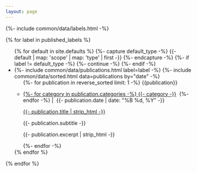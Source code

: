 ```yaml
---
layout: page
---
```


{%- include common/data/labels.html -%}

<div class="collection-area">
{% for label in published_labels %}
    <ul class="collection-labels">
    {% for default in site.defaults %}
        {%- capture default_type -%}
        {{- default | map: 'scope' | map: 'type' | first -}}
        {%- endcapture -%}
        {%- if label != default_type -%} 
            {%- continue -%}
        {%- endif -%}
        <li class="collection-label">
        {%- include common/data/publications.html label=label -%}
        {%- include common/data/sorted.html data=publications by="date" -%}
        <ul class="collection-items">
        {%- for publication in reverse_sorted limit: 1 -%}
            {{publication}}
            <li class="collection-item">
                <a href="{{- publication.title | escape | downcase -}}">
                    <p class="item-categories">
                        {%- for category in publication.categories -%}
                            <span class="item-category"><a href="/categories/{{- category -}}">{{- category -}}</a></span>&nbsp;
                        {%- endfor -%}
                        |&nbsp;
                        <span class="item-date">{{- publication.date | date: "%B %d, %Y" -}}</span>
                    </p>
                    <a href="{{- publication.url -}}">
                        <p>{{- publication.title | strip_html -}}</p>
                    </a>
                    <p class="item-subtitle">
                        {{- publication.subtitle -}}
                    </p>
                    <p class="item-excerpt">
                        {{- publication.excerpt | strip_html -}}
                    </p>
                </a>
            </li>
        {%- endfor -%}
        </ul>
        </li>
    {% endfor %}
    </ul>
{% endfor %}